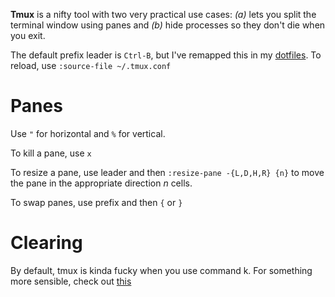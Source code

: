 **Tmux** is a nifty tool with two very practical use cases: _(a)_ lets you split the terminal window using panes and _(b)_ hide processes so they don't die when you exit.

The default prefix leader is `Ctrl-B`, but I've remapped this in my [dotfiles](https://github.com/ashwinreddy/dotfiles/blob/master/.tmux.conf#L1). To reload, use `:source-file ~/.tmux.conf`

# Panes

Use `"` for horizontal and `%` for vertical.

To kill a pane, use `x`

To resize a pane, use leader and then `:resize-pane -{L,D,H,R} {n}` to move the pane in the appropriate direction _n_ cells.

To swap panes, use prefix and then `{` or `}`

# Clearing

By default, tmux is kinda fucky when you use command k. For something more sensible, check out [this](https://superuser.com/questions/611373/with-tmux-on-osx-how-can-i-make-commandk-clear-more-gracefully)